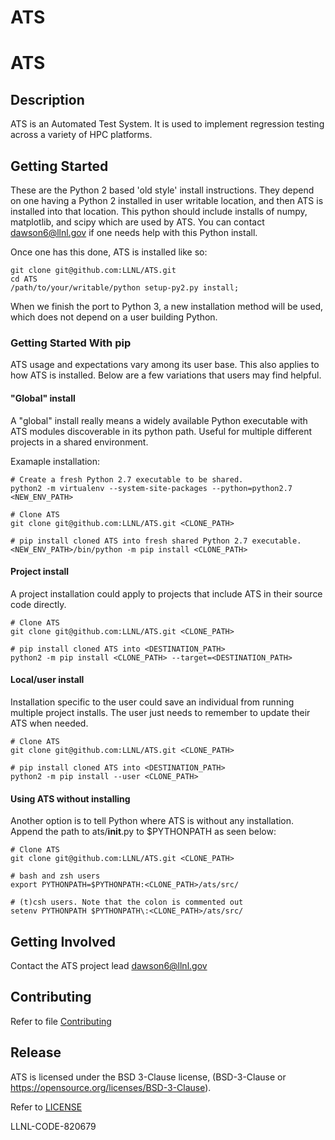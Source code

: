 # ATS
# ATS

## Description

ATS is an Automated Test System. It is used to implement regression testing
across a variety of HPC platforms. 

## Getting Started

These are the Python 2 based 'old style' install instructions.  They depend on
one having a Python 2 installed in user writable location, and then ATS is
installed into that location.  This python should include installs of numpy,
matplotlib, and scipy which are used by ATS. You can contact dawson6@llnl.gov
if one needs help with this Python install.

Once one has this done, ATS is installed like so:

    git clone git@github.com:LLNL/ATS.git
    cd ATS
    /path/to/your/writable/python setup-py2.py install;

When we finish the port to Python 3, a new  installation method will be used,
which does not depend on a user building Python.

### Getting Started With pip

ATS usage and expectations vary among its user base. This also applies to how
ATS is installed. Below are a few variations that users may find helpful.

#### "Global" install

A "global" install really means a widely available Python executable with ATS
modules discoverable in its python path. Useful for multiple different projects
in a shared environment.

Examaple installation:

```
# Create a fresh Python 2.7 executable to be shared.
python2 -m virtualenv --system-site-packages --python=python2.7 <NEW_ENV_PATH>

# Clone ATS
git clone git@github.com:LLNL/ATS.git <CLONE_PATH>

# pip install cloned ATS into fresh shared Python 2.7 executable.
<NEW_ENV_PATH>/bin/python -m pip install <CLONE_PATH>
```

#### Project install

A project installation could apply to projects that include ATS in their
source code directly.

```
# Clone ATS
git clone git@github.com:LLNL/ATS.git <CLONE_PATH>

# pip install cloned ATS into <DESTINATION_PATH>
python2 -m pip install <CLONE_PATH> --target=<DESTINATION_PATH>
```

#### Local/user install

Installation specific to the user could save an individual from running
multiple project installs. The user just needs to remember to update their ATS
when needed.

```
# Clone ATS
git clone git@github.com:LLNL/ATS.git <CLONE_PATH>

# pip install cloned ATS into <DESTINATION_PATH>
python2 -m pip install --user <CLONE_PATH>
```

#### Using ATS without installing

Another option is to tell Python where ATS is without any installation.
Append the path to ats/__init__.py to $PYTHONPATH as seen below:

```
# Clone ATS
git clone git@github.com:LLNL/ATS.git <CLONE_PATH>

# bash and zsh users
export PYTHONPATH=$PYTHONPATH:<CLONE_PATH>/ats/src/

# (t)csh users. Note that the colon is commented out
setenv PYTHONPATH $PYTHONPATH\:<CLONE_PATH>/ats/src/
```

## Getting Involved

Contact the ATS project lead dawson6@llnl.gov

## Contributing 

Refer to file [Contributing](CONTRIBUTING.md)


## Release

ATS is licensed under the BSD 3-Clause license, (BSD-3-Clause or
https://opensource.org/licenses/BSD-3-Clause).

Refer to [LICENSE](LICENSE)

LLNL-CODE-820679

